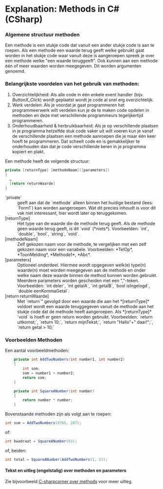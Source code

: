 # Explanation: Methods in C\# (CSharp)

### Algemene structuur methoden

Een methode is een stukje code dat vanuit een ander stukje code
is aan te roepen. Als een methode een waarde terug geeft
welke gebruikt gaat worden in het stukje code waar vanuit
deze is aangeroepen spreek je over een methode welke &quot;een waarde teruggeeft&quot;.
Ook kunnen aan een methode één of meer waarden worden meegegeven.
Dit worden argumenten genoemd.

### Belangrijkste voordelen van het gebruik van methoden:

1. Overzichtelijkheid: Als alle code in één enkele event handler (bijv. *ButtonX_Click*) wordt geplaatst wordt je code al snel erg overzichtelijk.
2. Werk verdelen: Als je voordat je gaat programmeren het programmeerwerk wilt verdelen kun je de te maken code opdelen in methoden en deze met verschillende programmeurs tegelijkertijd programmeren.
3. Onderhoudbaarheid &amp; herbruikbaarheid: Als je op verschillende plaatsen in je programma hetzelfde stuk code vaker uit wilt voeren kun je vanaf de verschillende plaatsen een methode aanroepen die je maar één keer hoeft te programmeren.  Dat scheelt code en is gemakkelijker te onderhouden dan dat je code verschillende keren in je programma kopiert en plakt.

Een methode heeft de volgende structuur:
```cs
private [returnType] [methodeNaam]([parameters])
{
  …
  [return returnWaarde]
}
```

<dl><dt>`private`</dt>
<dd>geeft aan dat de `methode` alleen binnen het huidige bestand (lees: `Form1`) kan worden aangeroepen. Wat dit precies inhoudt is voor dit vak niet interessant, hier wordt later op teruggekomen.</dd>
<dt>[returnType]</dt>
<dd>Het type van de waarde die de methode terug geeft. Als de methode geen waarde terug geeft, is dit `void` (*niets*). Voorbeelden: `int`, `double`, `bool`, `string`, `void`.</dd>
<dt>[methodeNaam]</dt>
<dd>Zelf gekozen naam voor de methode, te vergelijken met een zelf gekozen naam voor een variabele.	Voorbeelden: *TelOp*, *ToonMelding*, *Methode1*, *Abc*.</dd>
<dt>[parameters]</dt>
<dd>Optioneel onderdeel. Hiermee wordt opgegeven welk(e) type(n) waarde(n) moet worden meegegeven aan de methode en onder welke naam deze waarde binnen de method kunnen worden gebruikt. Meerdere parameters worden gescheiden met een &quot;,&quot;-teken.	Voorbeelden: `int deler`, `int getalA`, `int getalB`, `bool isIngelogd`, `double eenKommaGetal`.</dd>
<dt>[return returnWaarde]</dt>
<dd>Met `return`&quot; gevolgd door een waarde die aan het *[returnType]* voldoet wordt een waarde teruggegeven vanuit de methode aan het stukje code dat de methode heeft aangeroepen. Als *[returnType]* `void` is hoeft er geen return worden gebruikt. Voorbeelden: `return uitkomst;`, `return 10;`, `return mijnTekst;`, `return "Hallo"+" daar!";`, `return getal > 10;`</dd>
</dl>


### Voorbeelden Methoden

Een aantal voorbeeldmethoden:
```cs
    private int AddTwoNumbers(int number1, int number2)
    {
        int som;
        som = number1 + number2;
        return som;
    }

    private int SquareANumber(int number)
    {
        return number * number;
    }
```

Bovenstaande methoden zijn als volgt aan te roepen:
```cs
int sum = AddTwoNumbers(8765, 287);
```
of:
```cs
int kwadraat = SquareANumber(63);
```
of, beiden:
```cs
int total = SquareANumber(AddTwoNumbers(1, 2));
```

#### Tekst en uitleg (engelstalig) over methoden en parameters

Zie bijvoorbeeld
[C-sharpcorner over methods](http://www.c-sharpcorner.com/UploadFile/myoussef/CSharpMethodsP_111152005003025AM/CSharpMethodsP_1.aspx)
voor meer uitleg.
